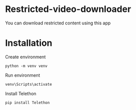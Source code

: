 # Restricted-video-downloader
You can download restricted content using this app





# Installation


Create environment
```
python -m venv venv
```

Run environment
```
venv\Scripts\activate
```

Install Telethon
```
pip install Telethon
```



